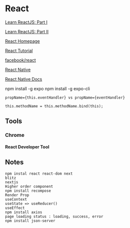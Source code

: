 # React

[Learn ReactJS: Part I](https://www.codecademy.com/learn/react-101)

[Learn ReactJS: Part II](https://www.codecademy.com/learn/react-102)

[React Homepage](https://reactjs.org/)

[React Tutorial](https://www.w3schools.com/REACT/default.asp)

[facebook/react](https://github.com/facebook/react)

[React Native](https://facebook.github.io/react-native/)

[React Native Docs](https://facebook.github.io/react-native/docs/tutorial)

npm install -g expo
npm install -g expo-cli

```
propName={this.eventHandler} vs propName={eventHandler}

this.methodName = this.methodName.bind(this);
```
## Tools
### Chrome
#### React Developer Tool
## Notes
```
npm instal react react-dom next
blitz
nextjs
Higher order component
npm install recompose
Render Prop
useContext
useState => useReducer()
useEffect
npm install axios 
page loading status : loading, success, error
npm install json-server
```
